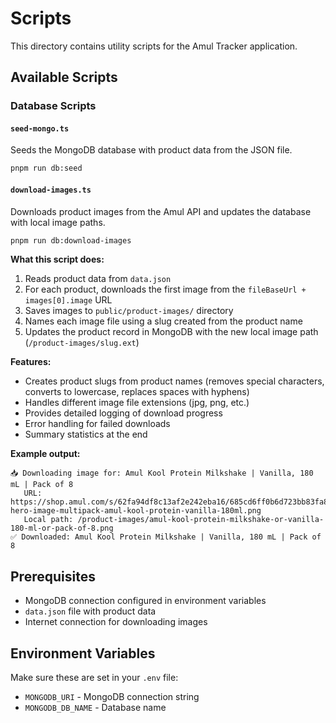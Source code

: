 # Scripts

This directory contains utility scripts for the Amul Tracker application.

## Available Scripts

### Database Scripts

#### `seed-mongo.ts`

Seeds the MongoDB database with product data from the JSON file.

```bash
pnpm run db:seed
```

#### `download-images.ts`

Downloads product images from the Amul API and updates the database with local image paths.

```bash
pnpm run db:download-images
```

**What this script does:**

1. Reads product data from `data.json`
2. For each product, downloads the first image from the `fileBaseUrl + images[0].image` URL
3. Saves images to `public/product-images/` directory
4. Names each image file using a slug created from the product name
5. Updates the product record in MongoDB with the new local image path (`/product-images/slug.ext`)

**Features:**

- Creates product slugs from product names (removes special characters, converts to lowercase, replaces spaces with hyphens)
- Handles different image file extensions (jpg, png, etc.)
- Provides detailed logging of download progress
- Error handling for failed downloads
- Summary statistics at the end

**Example output:**

```
📥 Downloading image for: Amul Kool Protein Milkshake | Vanilla, 180 mL | Pack of 8
   URL: https://shop.amul.com/s/62fa94df8c13af2e242eba16/685cd6ff0b6d723bb83fa8fd/01-hero-image-multipack-amul-kool-protein-vanilla-180ml.png
   Local path: /product-images/amul-kool-protein-milkshake-or-vanilla-180-ml-or-pack-of-8.png
✅ Downloaded: Amul Kool Protein Milkshake | Vanilla, 180 mL | Pack of 8
```

## Prerequisites

- MongoDB connection configured in environment variables
- `data.json` file with product data
- Internet connection for downloading images

## Environment Variables

Make sure these are set in your `.env` file:

- `MONGODB_URI` - MongoDB connection string
- `MONGODB_DB_NAME` - Database name
